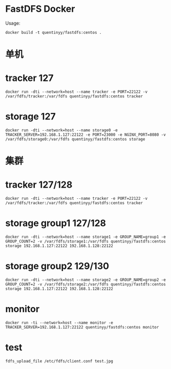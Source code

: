 # FastDFS Docker

Usage:

```
docker build -t quentinyy/fastdfs:centos .
```

# 单机

# tracker 127

```
docker run -dti --network=host --name tracker -e PORT=22122 -v /var/fdfs/tracker:/var/fdfs quentinyy/fastdfs:centos tracker
```

# storage 127

```
docker run -dti --network=host --name storage0 -e TRACKER_SERVER=192.168.1.127:22122 -e PORT=23000 -e NGINX_PORT=8080 -v /var/fdfs/storage0:/var/fdfs quentinyy/fastdfs:centos storage
```

# 集群

# tracker 127/128

```
docker run -dti --network=host --name tracker -e PORT=22122 -v /var/fdfs/tracker:/var/fdfs quentinyy/fastdfs:centos tracker
```

# storage group1 127/128

```
docker run -dti --network=host --name storage1 -e GROUP_NAME=group1 -e GROUP_COUNT=2 -v /var/fdfs/storage1:/var/fdfs quentinyy/fastdfs:centos storage 192.168.1.127:22122 192.168.1.128:22122
```

# storage group2 129/130

```
docker run -dti --network=host --name storage2 -e GROUP_NAME=group2 -e GROUP_COUNT=2 -v /var/fdfs/storage2:/var/fdfs quentinyy/fastdfs:centos storage 192.168.1.127:22122 192.168.1.128:22122
```

# monitor

```
docker run -ti --network=host --name monitor -e TRACKER_SERVER=192.168.1.127:22122 quentinyy/fastdfs:centos monitor
```

# test

```
fdfs_upload_file /etc/fdfs/client.conf test.jpg
```
